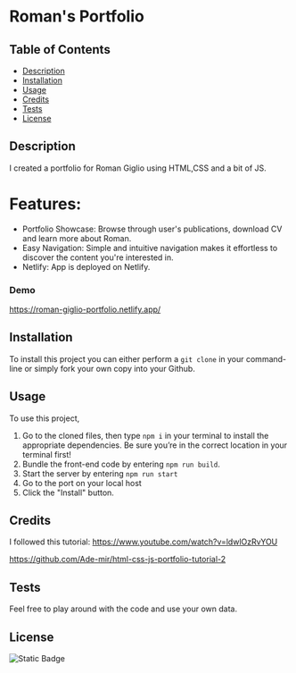 # Roman's Portfolio

## Table of Contents

- [Description](#description)
- [Installation](#installation)
- [Usage](#usage)
- [Credits](#credits)
- [Tests](#tests)
- [License](#license)

## Description

I created a portfolio for Roman Giglio using HTML,CSS and a bit of JS.

# Features:

- Portfolio Showcase: Browse through user's publications, download CV and learn more about Roman.
- Easy Navigation: Simple and intuitive navigation makes it effortless to discover the content you're interested in.
- Netlify: App is deployed on Netlify.

### Demo

https://roman-giglio-portfolio.netlify.app/

## Installation

To install this project you can either perform a `git clone` in your command-line or simply fork your own copy into your Github.

## Usage

To use this project,

1.  Go to the cloned files, then type `npm i` in your terminal to install the appropriate dependencies. Be sure you’re in the correct location in your terminal first!
2.  Bundle the front-end code by entering `npm run build`.
3.  Start the server by entering `npm run start`
4.  Go to the port on your local host
5.  Click the "Install" button.

## Credits

I followed this tutorial: https://www.youtube.com/watch?v=ldwlOzRvYOU

https://github.com/Ade-mir/html-css-js-portfolio-tutorial-2

## Tests

Feel free to play around with the code and use your own data.

## License

![Static Badge](https://img.shields.io/badge/MIT-blue)
